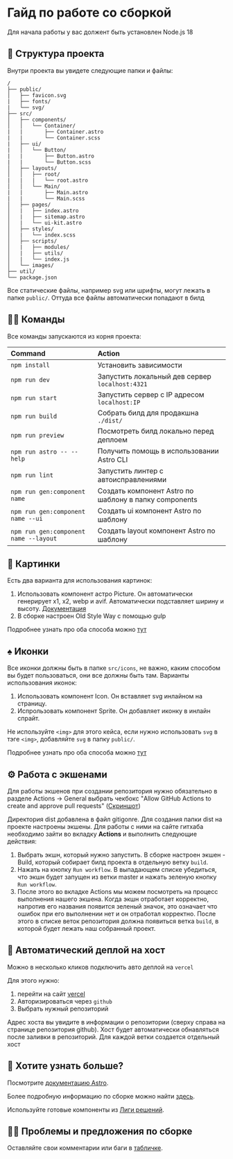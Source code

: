 # Гайд по работе со сборкой

Для начала работы у вас должент быть установлен Node.js 18

## 🚀 Структура проекта

Внутри проекта вы увидете следующие папки и файлы:

```text
/
├── public/
│   ├── favicon.svg
|   ├── fonts/
|   └── svg/
├── src/
│   ├── components/
│   │   └── Container/
|   |       ├── Container.astro
|   |       └── Container.scss
|   ├── ui/
|   │   └── Button/
|   |       ├── Button.astro
|   |       └── Button.scss
│   ├── layouts/
│   │   ├── root/
|   |   |   └── root.astro
│   │   └── Main/
|   |       ├── Main.astro
|   |       └── Main.scss
│   ├── pages/
│   |   ├── index.astro
│   |   ├── sitemap.astro
│   |   └── ui-kit.astro
│   ├── styles/
│   |   └── index.scss
│   ├── scripts/
│   |   ├── modules/
│   |   ├── utils/
│   |   └── index.js
│   └── images/
├── util/
└── package.json
```

Все статические файлы, например svg или шрифты, могут лежать в папке `public/`. Оттуда все файлы автоматически попадают в билд


## 🐱‍💻 Команды

Все команды запускаются из корня проекта:

| Command                               | Action                                                |
| :-------------------------------------| :-----------------------------------------------------|
| `npm install`                         | Установить зависимости                                |
| `npm run dev`                         | Запустить локальный дев сервер `localhost:4321`       |
| `npm run start`                       | Запустить сервер c IP адресом  `localhost:IP`         |
| `npm run build`                       | Собрать билд для продакшна `./dist/`                  |
| `npm run preview`                     | Посмотреть билд локально перед деплоем                |
| `npm run astro -- --help`             | Получить помощь в использовании Astro CLI             |
| `npm run lint`                        | Запустить линтер с автоисправлениями                  |
| `npm run gen:component name`          | Создать компонент Astro по шаблону в папку components |
| `npm run gen:component name --ui`     | Создать ui компонент Astro по шаблону                 |
| `npm run gen:component name --layout` | Создать layout компонент Astro по шаблону             |


## 🎴 Картинки

Есть два варианта для использования картинок:
1. Использовать компонент астро Picture. Он автоматически генерирует х1, х2, webp и avif. Автоматически подставляет ширину и высоту. [Документация](https://docs.astro.build/en/guides/images/)
2. В сборке настроен Old Style Way с помощью gulp

Подробнее узнать про оба способа можно [тут](https://www.notion.so/htmlacademy/Astro-50fe7c016ce243579dd95d8c9b074b39?pvs=4#9806ce3fbbc745d2aca85bb60904fecc)

## ♠️ Иконки

Все иконки должны быть в папке `src/icons`, не важно, каким способом вы будет пользоваться, они все должны быть там.
Варианты использования иконок:
1. Использовать компонент Icon. Он вставляет svg инлайном на страницу.
2. Испрользовать компонент Sprite. Он добавляет иконку в инлайн спрайт.

Не используйте `<img>` для этого кейса, если нужно использовать `svg` в тэге `<img>`, добавляйте `svg` в папку `public/`.

Подробнее узнать про оба способа можно [тут](https://www.npmjs.com/package/astro-icon)

## ⚙ Работа с экшенами
Для работы экшенов при создании репозитория нужно обязательно в разделе Actions -> General выбрать чекбокс "Allow GitHub Actions to create and approve pull requests" ([Скриншот](https://cln.sh/v99g2JdV))

Директория dist добавлена в файл gitigonre. Для создания папки dist на проекте настроены экшены.
Для работы с ними на сайте гитхаба необходимо зайти во вкладку **********************************Actions********************************** и выполнить следующие действия:
1. Выбрать экшн, который нужно запустить. В сборке настроен экшен - Build, который собирает билд проекта в отдельную ветку `build`.
2. Нажать на кнопку `Run workflow`. В выпадающем списке убедиться, что экшн будет запущен из ветки master и нажать зеленую кнопку `Run workflow`.
3. После этого во вкладке Actions мы можем посмотреть на процесс выполнения нашего экшена. Когда экшн отработает корректно, напротив его названия появится зеленый значок, это означает что ошибок при его выполнении нет и он отработал корректно. После этого в списке веток репозитория должна появиться ветка `build`, в которой будет лежать наш собранный проект.

## 🤖 Автоматический деплой на хост
Можно в несколько кликов подключить авто деплой на `vercel`

Для этого нужно:
1. перейти на сайт [vercel](https://vercel.com/dashboard)
2. Авторизироваться через `github`
3. Выбрать нужный репозиторий

Адрес хоста вы увидите в информации о репозитории (сверху справа на странице репозитория github).
Хост будет автоматически обнавляться после заливки в репозиторий. Для каждой ветки создается отдельный хост

## 👀 Хотите узнать больше?

Посмотрите [документацию Astro](https://docs.astro.build).

Более подробную информацию по сборке можно найти [здесь](https://www.notion.so/htmlacademy/Astro-50fe7c016ce243579dd95d8c9b074b39).

Используйте готовые компоненты из [Лиги решений](http://htmlonelove.top/liga-reshare/).

## 🐱‍🐉 Проблемы и предложения по сборке
Оставляйте свои комментарии или баги в [табличке](https://www.notion.so/htmlacademy/6e531e7c51d44570853b613d9d15c7d6).
